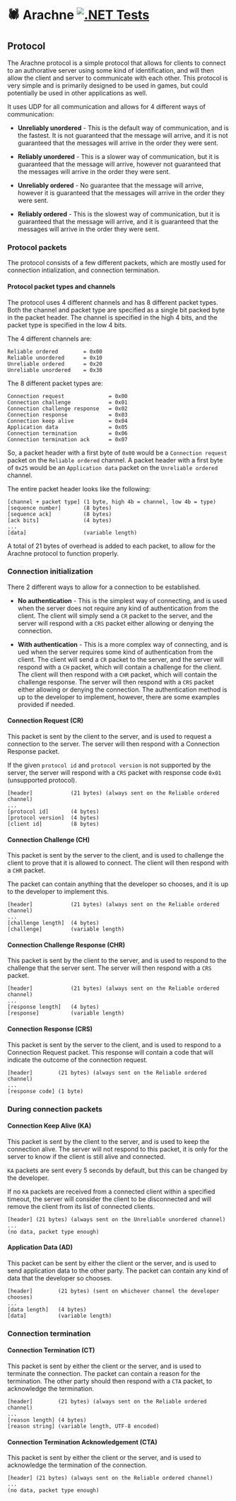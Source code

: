 # 🕷️ Arachne [![.NET Tests](https://github.com/dcronqvist/Arachne/actions/workflows/tests.yml/badge.svg)](https://github.com/dcronqvist/Arachne/actions/workflows/tests.yml)

## Protocol

The Arachne protocol is a simple protocol that allows for clients to connect to an authorative server using some kind of identification, and will then allow the client and server to communicate with each other. This protocol is very simple and is primarily designed to be used in games, but could potentially be used in other applications as well.

It uses UDP for all communication and allows for 4 different ways of communication:

- **Unreliably unordered** - This is the default way of communication, and is the fastest. It is not guaranteed that the message will arrive, and it is not guaranteed that the messages will arrive in the order they were sent.

- **Reliably unordered** - This is a slower way of communication, but it is guaranteed that the message will arrive, however not guaranteed that the messages will arrive in the order they were sent.

- **Unreliably ordered** - No guarantee that the message will arrive, however it is guaranteed that the messages will arrive in the order they were sent.

- **Reliably ordered** - This is the slowest way of communication, but it is guaranteed that the message will arrive, and it is guaranteed that the messages will arrive in the order they were sent.

### Protocol packets

The protocol consists of a few different packets, which are mostly used for connection intialization, and connection termination.

#### Protocol packet types and channels

The protocol uses 4 different channels and has 8 different packet types. Both the channel and packet type are specified as a single bit packed byte in the packet header. The channel is specified in the high 4 bits, and the packet type is specified in the low 4 bits.

The 4 different channels are:

```
Reliable ordered        = 0x00
Reliable unordered      = 0x10
Unreliable ordered      = 0x20
Unreliable unordered    = 0x30
```

The 8 different packet types are:

```
Connection request              = 0x00
Connection challenge            = 0x01
Connection challenge response   = 0x02
Connection response             = 0x03
Connection keep alive           = 0x04
Application data                = 0x05
Connection termination          = 0x06
Connection termination ack      = 0x07
```

So, a packet header with a first byte of `0x00` would be a `Connection request` packet on the `Reliable ordered` channel. A packet header with a first byte of `0x25` would be an `Application data` packet on the `Unreliable ordered` channel.

The entire packet header looks like the following:

```
[channel + packet type] (1 byte, high 4b = channel, low 4b = type)
[sequence number]       (8 bytes)
[sequence ack]          (8 bytes)
[ack bits]              (4 bytes)
...
[data]                  (variable length)
```

A total of 21 bytes of overhead is added to each packet, to allow for the Arachne protocol to function properly.

### Connection initialization

There 2 different ways to allow for a connection to be established.

- **No authentication** - This is the simplest way of connecting, and is used when the server does not require any kind of authentication from the client. The client will simply send a `CR` packet to the server, and the server will respond with a `CRS` packet either allowing or denying the connection.

- **With authentication** - This is a more complex way of connecting, and is ued when the server requires some kind of authentication from the client. The client will send a `CR` packet to the server, and the server will respond with a `CH` packet, which will contain a challenge for the client. The client will then respond with a `CHR` packet, which will contain the challenge response. The server will then respond with a `CRS` packet either allowing or denying the connection. The authentication method is up to the developer to implement, however, there are some examples provided if needed.

#### **Connection Request (CR)**

This packet is sent by the client to the server, and is used to request a connection to the server. The server will then respond with a Connection Response packet.

If the given `protocol id` and `protocol version` is not supported by the server, the server will respond with a `CRS` packet with response code `0x01` (unsupported protocol).

```
[header]            (21 bytes) (always sent on the Reliable ordered channel)
...
[protocol id]       (4 bytes)
[protocol version]  (4 bytes)
[client id]         (8 bytes)
```

#### **Connection Challenge (CH)**

This packet is sent by the server to the client, and is used to challenge the client to prove that it is allowed to connect. The client will then respond with a `CHR` packet.

The packet can contain anything that the developer so chooses, and it is up to the developer to implement this.

```
[header]            (21 bytes) (always sent on the Reliable ordered channel)
...
[challenge length]  (4 bytes)
[challenge]         (variable length)
```

#### **Connection Challenge Response (CHR)**

This packet is sent by the client to the server, and is used to respond to the challenge that the server sent. The server will then respond with a `CRS` packet.

```
[header]            (21 bytes) (always sent on the Reliable ordered channel)
...
[response length]   (4 bytes)
[response]          (variable length)
```

#### **Connection Response (CRS)**

This packet is sent by the server to the client, and is used to respond to a Connection Request packet. This response will contain a code that will indicate the outcome of the connection request.

```
[header]        (21 bytes) (always sent on the Reliable ordered channel)
...
[response code] (1 byte)
```

### During connection packets

#### **Connection Keep Alive (KA)**

This packet is sent by the client to the server, and is used to keep the connection alive. The server will not respond to this packet, it is only for the server to know if the client is still alive and connected.

`KA` packets are sent every 5 seconds by default, but this can be changed by the developer.

If no `KA` packets are received from a connected client within a specified timeout, the server will consider the client to be disconnected and will remove the client from its list of connected clients.

```
[header] (21 bytes) (always sent on the Unreliable unordered channel)
...
(no data, packet type enough)
```

#### **Application Data (AD)**

This packet can be sent by either the client or the server, and is used to send application data to the other party. The packet can contain any kind of data that the developer so chooses.

```
[header]        (21 bytes) (sent on whichever channel the developer chooses)
...
[data length]   (4 bytes)
[data]          (variable length)
```

### Connection termination

#### **Connection Termination (CT)**

This packet is sent by either the client or the server, and is used to terminate the connection. The packet can contain a reason for the termination. The other party should then respond with a `CTA` packet, to acknowledge the termination.

```
[header]        (21 bytes) (always sent on the Reliable ordered channel)
...
[reason length] (4 bytes)
[reason string] (variable length, UTF-8 encoded)
```

#### **Connection Termination Acknowledgement (CTA)**

This packet is sent by either the client or the server, and is used to acknowledge the termination of the connection.

```
[header] (21 bytes) (always sent on the Reliable ordered channel)
...
(no data, packet type enough)
```
